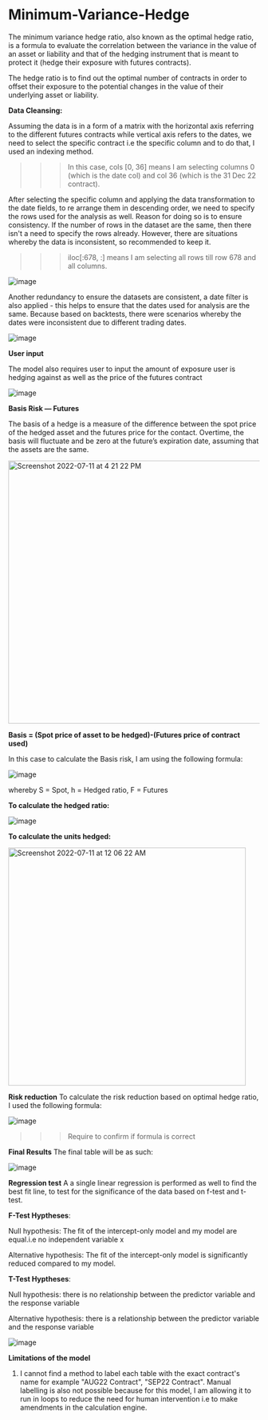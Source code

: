 # Minimum-Variance-Hedge

The minimum variance hedge ratio, also known as the optimal hedge ratio, is a formula to evaluate the correlation between the variance in the value of an asset or liability and that of the hedging instrument that is meant to protect it (hedge their exposure with futures contracts).

The hedge ratio is to find out the optimal number of contracts in order to offset their exposure to the potential changes in the value of their underlying asset or liability.


**Data Cleansing:** 

Assuming the data is in a form of a matrix with the horizontal axis referring to the different futures contracts while vertical axis refers to the dates, we need to select the specific contract i.e the specific column and to do that, I used an indexing method.
>>> In this case, cols [0, 36] means I am selecting columns 0 (which is the date col) and col 36 (which is the 31 Dec 22 contract). 

After selecting the specific column and applying the data transformation to the date fields, to re arrange them in descending order, we need to specify the rows used for the analysis as well. Reason for doing so is to ensure consistency. If the number of rows in the dataset are the same, then there isn't a need to specify the rows already. However, there are situations whereby the data is inconsistent, so recommended to keep it. 
>>> iloc[:678, :] means I am selecting all rows till row 678 and all columns. 

![image](https://user-images.githubusercontent.com/107907500/179689326-6aabbc33-dc1e-4302-9f7c-0dba72eb5df7.png)

Another redundancy to ensure the datasets are consistent, a date filter is also applied - this helps to ensure that the dates used for analysis are the same. Because based on backtests, there were scenarios whereby the dates were inconsistent due to different trading dates. 

![image](https://user-images.githubusercontent.com/107907500/179690488-e8746937-c574-4c30-81fe-a443d351c057.png)

**User input**

The model also requires user to input the amount of exposure user is hedging against as well as the price of the futures contract

![image](https://user-images.githubusercontent.com/107907500/179187006-7d6e8926-2802-4a92-95ea-560d1becedd7.png)

**Basis Risk — Futures**

The basis of a hedge is a measure of the difference between the spot price of the hedged asset and the futures price for the contact. Overtime, the basis will fluctuate and be zero at the future’s expiration date, assuming that the assets are the same.

<img width="526" alt="Screenshot 2022-07-11 at 4 21 22 PM" src="https://user-images.githubusercontent.com/107907500/178220454-d9edc7c0-12ae-43a1-8d3e-83039de95eec.png">

**Basis = (Spot price of asset to be hedged)-(Futures price of contract used)**

In this case to calculate the Basis risk, I am using the following formula: 

![image](https://user-images.githubusercontent.com/107907500/178881304-6297149c-5690-4bbe-99bb-dcda1de9e067.png)

whereby S = Spot, h = Hedged ratio, F = Futures

**To calculate the hedged ratio:**

![image](https://user-images.githubusercontent.com/107907500/178882722-df72e6bb-8b1e-443d-8e75-482ec4c7f7b4.png)

**To calculate the units hedged:**

<img width="476" alt="Screenshot 2022-07-11 at 12 06 22 AM" src="https://user-images.githubusercontent.com/107907500/178152611-3f037d2e-33db-4eb9-b8a6-44b501097e55.png">

**Risk reduction**
To calculate the risk reduction based on optimal hedge ratio, I used the following formula:

![image](https://user-images.githubusercontent.com/107907500/179131588-f2d838b4-a5bb-4c4d-ab8d-9cb45c5869c6.png)

>>>Require to confirm if formula is correct

**Final Results**
The final table will be as such: 

![image](https://user-images.githubusercontent.com/107907500/179129540-7227f5b8-f4ba-4637-9a67-6af6274d3c35.png)

**Regression test**
A a single linear regression is performed as well to find the best fit line, to test for the significance of the data based on f-test and t-test. 

**F-Test Hyptheses**:

Null hypothesis: The fit of the intercept-only model and my model are equal.i.e no independent variable x

Alternative hypothesis: The fit of the intercept-only model is significantly reduced compared to my model.

**T-Test Hyptheses**:

Null hypothesis: there is no relationship between the predictor variable and the response variable

Alternative hypothesis: there is a relationship between the predictor variable and the response variable

![image](https://user-images.githubusercontent.com/107907500/179158389-c5bea629-ffe2-46c7-8b8d-63fe9793e5dc.png)

**Limitations of the model**

1. I cannot find a method to label each table with the exact contract's name for example "AUG22 Contract", "SEP22 Contract". Manual labelling is also not possible because for this model, I am allowing it to run in loops to reduce the need for human intervention i.e to make amendments in the calculation engine.
